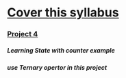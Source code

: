 #  [Cover this syllabus](https://daveceddia.com/react-getting-started-tutorial/)


### [Project 4](https://react-state-class-04.surge.sh/)

##### Learning State with counter example 
##### use Ternary opertor in this project 
